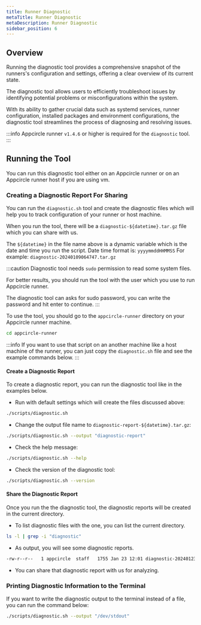 ```yaml
---
title: Runner Diagnostic
metaTitle: Runner Diagnostic
metaDescription: Runner Diagnostic
sidebar_position: 6
---
```


## Overview

Running the diagnostic tool provides a comprehensive snapshot of the runners's configuration and settings, offering a clear overview of its current state.

The diagnostic tool allows users to efficiently troubleshoot issues by identifying potential problems or misconfigurations within the system.

With its ability to gather crucial data such as systemd services, runner configuration, installed packages and environment configurations, the diagnostic tool streamlines the process of diagnosing and resolving issues.

:::info
Appcircle runner `v1.4.6` or higher is required for the `diagnostic` tool.
:::

## Running the Tool

You can run this diagnostic tool either on an Appcircle runner or on an Appcircle runner host if you are using vm.

### Creating a Diagnostic Report For Sharing

You can run the `diagnostic.sh` tool and create the diagnostic files which will help you to track configuration of your runner or host machine.

When you run the tool, there will be a `diagnostic-${datetime}.tar.gz` file which you can share with us.

The `${datetime}` in the file name above is a dynamic variable which is the date and time you run the script. Date time format is: `yyyymmddHHMMSS` For example: `diagnostic-20240109064747.tar.gz`

:::caution
Diagnostic tool needs `sudo` permission to read some system files.

For better results, you should run the tool with the user which you use to run Appcircle runner.

The diagnostic tool can asks for sudo password, you can write the password and hit enter to continue.
:::

To use the tool, you should go to the `appcircle-runner` directory on your Appcircle runner machine.

```bash
cd appcircle-runner
```

:::info
If you want to use that script on an another machine like a host machine of the runner, you can just copy the `diagnostic.sh` file and see the example commands below.
:::

#### Create a Diagnostic Report

To create a diagnostic report, you can run the diagnostic tool like in the examples below.

- Run with default settings which will create the files discussed above:

```bash
./scripts/diagnostic.sh
```

- Change the output file name to `diagnostic-report-${datetime}.tar.gz`:

```bash
./scripts/diagnostic.sh --output "diagnostic-report"
```

- Check the help message:

```bash
./scripts/diagnostic.sh --help
```

- Check the version of the diagnostic tool:

```bash
./scripts/diagnostic.sh --version
```

#### Share the Diagnostic Report

Once you run the the diagnostic tool, the diagnostic reports will be created in the current directory.

- To list diagnostic files with the one, you can list the current directory.

```bash
ls -l | grep -i "diagnostic"
```

- As output, you will see some diagnostic reports.

```bash
-rw-r--r--   1 appcircle  staff   1755 Jan 23 12:01 diagnostic-20240123120153.tar.gz
```

- You can share that diagnostic report with us for analyzing.

### Printing Diagnostic Information to the Terminal

If you want to write the diagnostic output to the terminal instead of a file, you can run the command below:

```bash
./scripts/diagnostic.sh --output "/dev/stdout"
```
